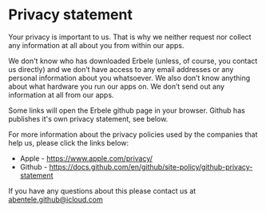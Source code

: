 # Privacy statement

Your privacy is important to us. That is why we neither request nor collect any information at all about you from within our apps.

We don't know who has downloaded Erbele (unless, of course, you contact us directly) and we don’t have access to any email addresses or any personal information about you whatsoever. We also don’t know anything about what hardware you run our apps on. We don’t send out any information at all from our apps.

Some links will open the Erbele github page in your browser. Github has publishes it's own privacy statement, see below.

For more information about the privacy policies used by the companies that help us, please click the links below:

* Apple - https://www.apple.com/privacy/
* Github - https://docs.github.com/en/github/site-policy/github-privacy-statement

If you have any questions about this please contact us at abentele.github@icloud.com

